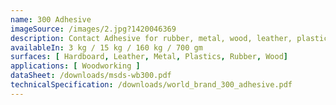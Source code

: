 ```yaml
---
name: 300 Adhesive
imageSource: /images/2.jpg?1420046369
description: Contact Adhesive for rubber, metal, wood, leather, plastics, hardboard & etc.
availableIn: 3 kg / 15 kg / 160 kg / 700 gm
surfaces: [ Hardboard, Leather, Metal, Plastics, Rubber, Wood]
applications: [ Woodworking ]
dataSheet: /downloads/msds-wb300.pdf
technicalSpecification: /downloads/world_brand_300_adhesive.pdf
---
```


